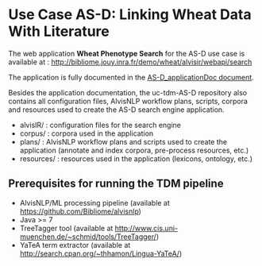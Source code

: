 # Use Case AS-D: Linking Wheat Data With Literature


The web application **Wheat Phenotype Search** for the AS-D use case is available at : http://bibliome.jouy.inra.fr/demo/wheat/alvisir/webapi/search

The application is fully documented in the [AS-D_applicationDoc document](AS-D_applicationDoc.adoc).

Besides the application documentation, the uc-tdm-AS-D repository also contains all configuration files, AlvisNLP workflow plans, scripts, corpora and resources used to create the AS-D search engine application.

- alvisIR/ : configuration files for the search engine
- corpus/ : corpora used in the application
- plans/ : AlvisNLP workflow plans and scripts used to create the application (annotate and index corpora, pre-process resources, etc.)
- resources/ : resources used in the application (lexicons, ontology, etc.)

## Prerequisites for running the TDM pipeline

- AlvisNLP/ML processing pipeline (available at https://github.com/Bibliome/alvisnlp)
- Java >= 7
- TreeTagger tool (available at http://www.cis.uni-muenchen.de/~schmid/tools/TreeTagger/)
- YaTeA term extractor (available at http://search.cpan.org/~thhamon/Lingua-YaTeA/)
